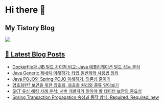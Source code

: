 # Hi there 👋

## My Tistory Blog

<p>
    <a href="https://kylo8.tistory.com"><img src="https://img.shields.io/badge/Tistory-000000?style=flat-square&logo=Tistory&logoColor=white"/>
</p>

## 📕 Latest Blog Posts

<ul><li><a href='https://kylo8.tistory.com/entry/Dockerfile%EA%B3%BC-JIB-%EB%B9%8C%EB%93%9C-%EC%B0%A8%EC%9D%B4%EC%A0%90-%EB%B9%84%EA%B5%90-Java-%EC%95%A0%ED%94%8C%EB%A6%AC%EC%BC%80%EC%9D%B4%EC%85%98-%EB%B9%8C%EB%93%9C-%EC%84%B1%EB%8A%A5-%EB%B6%84%EC%84%9D' target='_blank'>Dockerfile과 JIB 빌드 차이점 비교: Java 애플리케이션 빌드 성능 분석</a></li><li><a href='https://kylo8.tistory.com/entry/Java-Generic-%EC%A0%9C%EB%84%A4%EB%A6%AD-%EC%9D%B4%ED%95%B4%ED%95%98%EA%B8%B0-%ED%83%80%EC%9E%85-%EC%9D%BC%EB%B0%98%ED%99%94%EC%99%80-%EC%82%AC%EC%9A%A9%EB%B2%95-%EC%A0%95%EB%A6%AC' target='_blank'>Java Generic 제네릭 이해하기: 타입 일반화와 사용법 정리</a></li><li><a href='https://kylo8.tistory.com/entry/Java-POJO%EC%99%80-Spring-POJO-%EC%9D%B4%ED%95%B4%ED%95%98%EA%B8%B0-%EC%9D%98%EC%A1%B4%EC%84%B1-%EC%A4%84%EC%9D%B4%EA%B8%B0' target='_blank'>Java POJO와 Spring POJO 이해하기, 의존성 줄이기</a></li><li><a href='https://kylo8.tistory.com/entry/%EC%95%94%ED%98%B8%ED%99%94%EB%9E%80-%EB%B3%B4%EC%95%88%EC%9D%84-%EC%9C%84%ED%95%9C-%EC%95%94%ED%98%B8%ED%99%94-%EB%B3%B5%ED%98%B8%ED%99%94-%EC%9B%90%EB%A6%AC%EC%99%80-%EC%A2%85%EB%A5%98-%EC%95%8C%EC%95%84%EB%B3%B4%EA%B8%B0' target='_blank'>암호화란? 보안을 위한 암호화, 복호화 원리와 종류 알아보기</a></li><li><a href='https://kylo8.tistory.com/entry/SKT-%EC%9C%A0%EC%8B%AC-%ED%95%B4%ED%82%B9-%EC%82%AC%EB%A1%80-%EB%B6%84%EC%84%9D-%EC%84%9C%EB%B2%84-%EA%B0%9C%EB%B0%9C%EC%9E%90%EA%B0%80-%EC%95%8C%EC%95%84%EC%95%BC-%ED%95%A0-%EB%8D%B0%EC%9D%B4%ED%84%B0-%EB%B3%B4%EC%95%88%EC%9D%98-%EC%A4%91%EC%9A%94%EC%84%B1' target='_blank'>SKT 유심 해킹 사례 분석: 서버 개발자가 알아야 할 데이터 보안의 중요성</a></li><li><a href='https://kylo8.tistory.com/entry/Spring-Transaction-Propagation-%EC%86%8D%EC%84%B1%EA%B3%BC-%EB%8F%99%EC%9E%91-%EB%B0%A9%EC%8B%9D-Required-Requirednew' target='_blank'>Spring Transaction Propagation 속성과 동작 방식: Required, Required_new</a></li></ul>